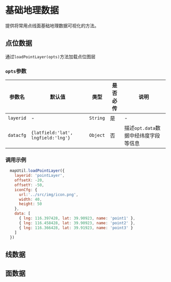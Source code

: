 <!--
 * @Author: Wang_Jinyao && wjyzzuer@163.com
 * @Date: 2024-07-24 15:21:10
 * @LastEditors: Wang_Jinyao && wjyzzuer@163.com
 * @LastEditTime: 2024-09-27 11:12:32
 * @FilePath: \code\docs\LesGIS\dataLayerLoading.md
 * @Description: 
 * 
 * Copyright (c) 2024 by Wang_Jinyao, All Rights Reserved. 
-->

<script setup>
import amap from '../views/amap/amapData.vue'
import esriMap from '../views/esri/esriMapData.vue'
</script>

# 基础地理数据
提供将常用点线面基础地理数据可视化的方法。
## 点位数据
通过`loadPointLayer(opts)`方法加载点位图层
### `opts`参数

参数名  |默认值 |类型  |是否必传 |说明
-|-|-|-|-
`layerid`|-|`String`| 是 |-
`datacfg`|` {latfield:'lat', lngfield:'lng'} ` | `Object` | 否 |描述`opt.data`数据中经纬度字段等信息

### 调用示例

```js
  mapUtil.loadPointLayer({
    layerid: 'pointLayer',
    offsetX: -20,
    offsetY: -50,
    iconCfg: {
      url:'../src/img/icon.png',
      width: 40,
      height: 50
    },
    data: [
      { lng: 116.397428, lat: 39.90923, name: 'point1' },
      { lng: 116.458428, lat: 39.90923, name: 'point2' },
      { lng: 116.366428, lat: 39.91923, name: 'point3' }
    ]
  })
```
<amap />


<!-- ## 点位图标 -->
<!-- ## 点位弹窗 -->
## 线数据
## 面数据